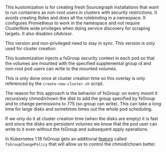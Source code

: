 This kustomization is for creating fresh Sourcegraph installations that want to run containers as non-root users in clusters with security restrictions.
It avoids creating Roles and does all the rolebinding in a namespace. It configures Prometheus to work in the namespace and not require ClusterRole wide privileges when doing service discovery for scraping targets. It also disables cAdvisor.

This version and non-privileged need to stay in sync. This version is only used for cluster creation.

This kustomization injects a fsGroup security context in each pod so that the volumes are mounted with the
specified supplemental group id and non-root pod users can write to the mounted volumes.

This is only done once at cluster creation time so this overlay is only referenced by the `create-new-cluster.sh`
script.

The reason for this approach is the behavior of fsGroup: on every mount it recursively chmod/chown the disk to add
the group specified by fsGroup and to change permissions to 775 (so group can write). This can take a long time for
large disks and sometimes times out the whole pod scheduling.

If we only do it at cluster creation time (when the disks are empty) it is fast and since the disks are persistent
volumes we know that the pod user can write to it even without the fsGroup and subsequent apply operations.

In Kubernetes 1.18 fsGroup gets an additional [feature](https://kubernetes.io/docs/tasks/configure-pod-container/security-context/#configure-volume-permission-and-ownership-change-policy-for-pods)
called `fsGroupChangePolicy` that will allow us to control the chmod/chown better. 